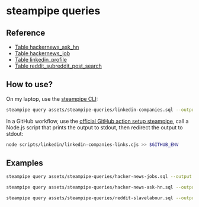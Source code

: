 # steampipe queries

## Reference

- [Table hackernews_ask_hn](https://hub.steampipe.io/plugins/turbot/hackernews/tables/hackernews_ask_hn)
- [Table hackernews_job](https://hub.steampipe.io/plugins/turbot/hackernews/tables/hackernews_job)
- [Table linkedin_profile](https://hub.steampipe.io/plugins/turbot/linkedin/tables/linkedin_profile)
- [Table reddit_subreddit_post_search](https://hub.steampipe.io/plugins/turbot/reddit/tables/reddit_subreddit_post_search)

## How to use?

On my laptop, use the [steampipe CLI](https://steampipe.io/docs/reference/cli/overview):

```sh
steampipe query assets/steampipe-queries/linkedin-companies.sql --output json | jq
```

In a GitHub workflow, use the [official GitHub action setup steampipe](https://github.com/marketplace/actions/setup-steampipe), call a Node.js script that prints the output to stdout, then redirect the output to stdout:

```sh
node scripts/linkedin/linkedin-companies-links.cjs >> $GITHUB_ENV
```

## Examples

```sh
steampipe query assets/steampipe-queries/hacker-news-jobs.sql --output json | jq
```

```sh
steampipe query assets/steampipe-queries/hacker-news-ask-hn.sql --output json | jq
```

```sh
steampipe query assets/steampipe-queries/reddit-slavelabour.sql --output json | jq
```